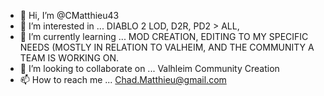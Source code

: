 - 👋 Hi, I’m @CMatthieu43
- 👀 I’m interested in ... DIABLO 2 LOD, D2R, PD2 > ALL, 
- 🌱 I’m currently learning ... MOD CREATION, EDITING TO MY SPECIFIC NEEDS (MOSTLY IN RELATION TO VALHEIM, AND THE COMMUNITY A TEAM IS WORKING ON.
- 💞️ I’m looking to collaborate on ... Valhleim Community Creation
- 📫 How to reach me ... Chad.Matthieu@gmail.com

<!---
CMatthieu43/CMatthieu43 is a ✨ special ✨ repository because its `README.md` (this file) appears on your GitHub profile.
You can click the Preview link to take a look at your changes.
--->
